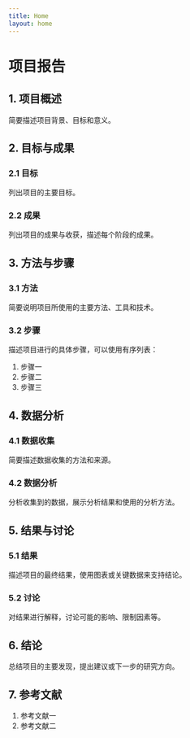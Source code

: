 ```yaml
---
title: Home
layout: home
---
```


# 项目报告

## 1. 项目概述

简要描述项目背景、目标和意义。

## 2. 目标与成果

### 2.1 目标
列出项目的主要目标。

### 2.2 成果
列出项目的成果与收获，描述每个阶段的成果。

## 3. 方法与步骤

### 3.1 方法
简要说明项目所使用的主要方法、工具和技术。

### 3.2 步骤
描述项目进行的具体步骤，可以使用有序列表：
1. 步骤一
2. 步骤二
3. 步骤三

## 4. 数据分析

### 4.1 数据收集
简要描述数据收集的方法和来源。

### 4.2 数据分析
分析收集到的数据，展示分析结果和使用的分析方法。

## 5. 结果与讨论

### 5.1 结果
描述项目的最终结果，使用图表或关键数据来支持结论。

### 5.2 讨论
对结果进行解释，讨论可能的影响、限制因素等。

## 6. 结论

总结项目的主要发现，提出建议或下一步的研究方向。

## 7. 参考文献

1. 参考文献一
2. 参考文献二


